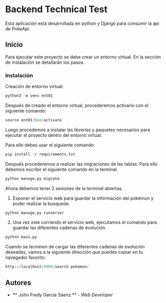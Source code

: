 # Backend Technical Test

Esta aplicación está desarrollada en python y Django para consumir la api de PokeApi.

## Inicio

Para ejecutar este proyecto se debe crear un entorno virtual.
En la sección de instalación se detallarán los pasos.


### Instalación

Creación de entorno virtual:
```python
python3 -m venv ent01
```

Después de creado el entorno virtual, procederemos activarlo con el siguiente comando:
```python
source ent01/bin/activate
```

Luego procedemos a instalar las librerías y paquetes necesarios para ejecutar el proyecto dentro del entorno virtual. 

Para ello debes usar el siguiente comando:
```python
pip install -r requirements.txt
```

Después procederemos a realizar las migraciones de las tablas:
Para ello debemos escribir el siguiente comando en la terminal.
```python
python manage.py migrate
```

Ahora debemos tener 2 sesiones de la terminal abiertas.

1. Exponer el servicio web para guardar la información del pokémon y poder realizar la busqueda.
```python
python manage.py runserver
```

2. Una vez este corriendo el servicio web, ejecutamos el comando para guardar las diferentes cadenas de evolución.
```python
python main.py
```


Cuando se terminen de cargar las diferentes cadenas de evolución deseadas,
vamos a la siguiente dirección que puedes copiar en tu navegador favorito:
```python
http://localhost:8000/search-pokemon/
```

## Autores

* ** John Fredy García Sáenz ** - *Web Developer*


